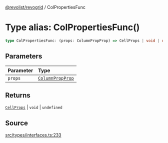 [@revolist/revogrid](README.md) / ColPropertiesFunc

# Type alias: ColPropertiesFunc()

```ts
type ColPropertiesFunc: (props: ColumnPropProp) => CellProps | void | undefined;
```

## Parameters

| Parameter | Type |
| :------ | :------ |
| `props` | [`ColumnPropProp`](Type.ColumnPropProp.md) |

## Returns

[`CellProps`](Type.CellProps.md) \| `void` \| `undefined`

## Source

[src/types/interfaces.ts:233](https://github.com/revolist/revogrid/blob/ace6403c43f42f0eb026a7e73c0ae179d3a4c66f/src/types/interfaces.ts#L233)
